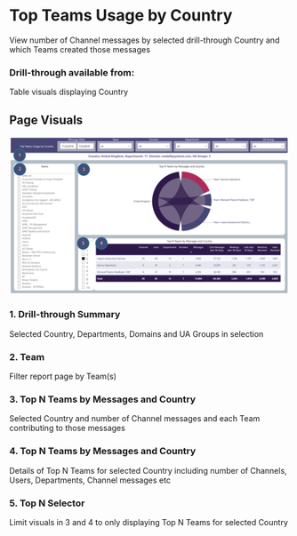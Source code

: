 # Top Teams Usage by Country
View number of Channel messages by selected drill-through Country and which Teams created those messages
### Drill-through available from: 
Table visuals displaying Country

## Page Visuals

![UsagebyCountry](images/UsagebyCountry.png)

### 1.	Drill-through Summary
Selected Country, Departments, Domains and UA Groups in selection

### 2.	Team
Filter report page by Team(s)

### 3.	Top N Teams by Messages and Country
Selected Country and number of Channel messages and each Team contributing to those messages

### 4.	Top N Teams by Messages and Country
Details of Top N Teams for selected Country including number of Channels, Users, Departments, Channel messages etc

### 5.	Top N Selector
Limit visuals in 3 and 4 to only displaying Top N Teams for selected Country
